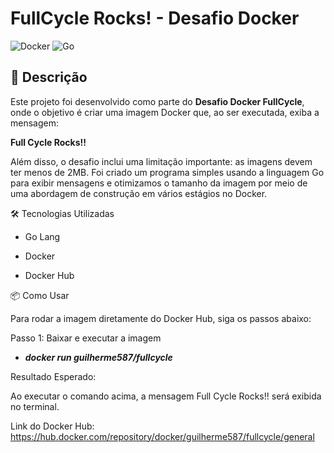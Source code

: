 # FullCycle Rocks! - Desafio Docker

![Docker](https://img.shields.io/badge/Docker-2496ED?style=for-the-badge&logo=docker&logoColor=white)
![Go](https://img.shields.io/badge/Go-00ADD8?style=for-the-badge&logo=go&logoColor=white)

## 📝 Descrição

Este projeto foi desenvolvido como parte do **Desafio Docker FullCycle**, onde o objetivo é criar uma imagem Docker que, ao ser executada, exiba a mensagem:

<b>Full Cycle Rocks!!</b>

Além disso, o desafio inclui uma limitação importante: as imagens devem ter menos de 2MB. Foi criado um programa simples usando a linguagem Go para exibir mensagens e otimizamos o tamanho da imagem por meio de uma abordagem de construção em vários estágios no Docker.

🛠 Tecnologias Utilizadas

- Go Lang

- Docker

- Docker Hub

📦 Como Usar

Para rodar a imagem diretamente do Docker Hub, siga os passos abaixo:

Passo 1: Baixar e executar a imagem

- <b><i>docker run guilherme587/fullcycle</i></b>

Resultado Esperado:

Ao executar o comando acima, a mensagem Full Cycle Rocks!! será exibida no terminal.

Link do Docker Hub: https://hub.docker.com/repository/docker/guilherme587/fullcycle/general
